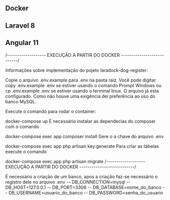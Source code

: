 ## Docker
## Laravel 8

## Angular 11

/------------------- EXECUÇÃO A PARTIR DO DOCKER ---------------------------/

Informações sobre implementação do pojeto laradock-dog-register:

Copie o arquivo .env.example para .env na pasta raiz. Você pode digitar copy .env.example .env se estiver usando o comando Prompt Windows ou cp .env.example .env se estiver usando o terminal linux. O arquivo já esta configurado. Como não houve uma exigência dei preferência ao uso do banco MySQL.

Execute o comando para rodar o container:

docker-compose up
É necessário instalar as dependecias do composer com o comando

docker-compose exec app composer install
Gere o a chave do arquivo .env

docker-compose exec app php artisan key:generate
Para criar as tabelas execute o comando

docker-compose exec app php artisan migrate
/------------------- EXECUÇÃO A PARTIR DO DOCKER ---------------------------/

É necessário a criação de um banco, apos a criação faz-se necessário o registro dele no arquivo .env
-- DB_CONNECTION=mysql
-- DB_HOST=127.0.0.1
-- DB_PORT=3306
-- DB_DATABASE=nome_do_banco
-- DB_USERNAME=usuario_do_banco
-- DB_PASSWORD=senha_do_usuario
